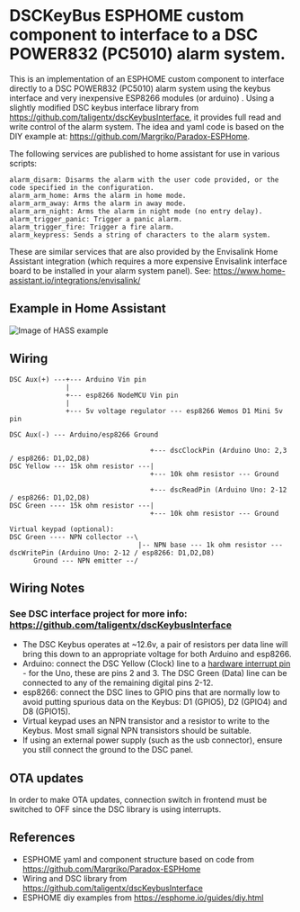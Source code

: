 # DSCKeyBus ESPHOME custom component to interface to a DSC POWER832 (PC5010) alarm system.

This is an implementation of an ESPHOME custom component to interface directly to a DSC POWER832 (PC5010) alarm system using the keybus interface and  very inexpensive ESP8266 modules (or arduino) .  Using a slightly modified DSC keybus interface library from https://github.com/taligentx/dscKeybusInterface, it provides full read and write control of the alarm system. The idea and yaml code is based on the DIY example at: https://github.com/Margriko/Paradox-ESPHome.

The following services are published to home assistant for use in various scripts:

	alarm_disarm: Disarms the alarm with the user code provided, or the code specified in the configuration.
	alarm_arm_home: Arms the alarm in home mode.
	alarm_arm_away: Arms the alarm in away mode.
	alarm_arm_night: Arms the alarm in night mode (no entry delay).
	alarm_trigger_panic: Trigger a panic alarm.
    alarm_trigger_fire: Trigger a fire alarm.
	alarm_keypress: Sends a string of characters to the alarm system. 

These are similar services that are also provided by the Envisalink Home Assistant integration (which requires a more expensive Envisalink interface board to be installed in your alarm system panel). See: https://www.home-assistant.io/integrations/envisalink/

## Example in Home Assistant
![Image of HASS example](https://github.com/Dilbert66/esphome-dsckeybus/blob/master/dsckeybusinterface.png)

## Wiring

```
DSC Aux(+) ---+--- Arduino Vin pin
              |
              +--- esp8266 NodeMCU Vin pin
              |
              +--- 5v voltage regulator --- esp8266 Wemos D1 Mini 5v pin

DSC Aux(-) --- Arduino/esp8266 Ground

                                   +--- dscClockPin (Arduino Uno: 2,3 / esp8266: D1,D2,D8)
DSC Yellow --- 15k ohm resistor ---|
                                   +--- 10k ohm resistor --- Ground

                                   +--- dscReadPin (Arduino Uno: 2-12 / esp8266: D1,D2,D8)
DSC Green ---- 15k ohm resistor ---|
                                   +--- 10k ohm resistor --- Ground

Virtual keypad (optional):
DSC Green ---- NPN collector --\
                                |-- NPN base --- 1k ohm resistor --- dscWritePin (Arduino Uno: 2-12 / esp8266: D1,D2,D8)
      Ground --- NPN emitter --/
```

## Wiring Notes
### See DSC interface project for more info: https://github.com/taligentx/dscKeybusInterface

* The DSC Keybus operates at ~12.6v, a pair of resistors per data line will bring this down to an appropriate voltage for both Arduino and esp8266.
* Arduino: connect the DSC Yellow (Clock) line to a [hardware interrupt pin](https://www.arduino.cc/reference/en/language/functions/external-interrupts/attachinterrupt/) - for the Uno, these are pins 2 and 3.  The DSC Green (Data) line can be connected to any of the remaining digital pins 2-12.
* esp8266: connect the DSC lines to GPIO pins that are normally low to avoid putting spurious data on the Keybus: D1 (GPIO5), D2 (GPIO4) and D8 (GPIO15).
* Virtual keypad uses an NPN transistor and a resistor to write to the Keybus.  Most small signal NPN transistors should be suitable.
* If using an external power supply (such as the usb connector), ensure you still connect the ground to the DSC panel. 

## OTA updates
In order to make OTA updates, connection switch in frontend must be switched to OFF since the DSC library is using interrupts.

## References
* ESPHOME yaml and component structure based on code from https://github.com/Margriko/Paradox-ESPHome
* Wiring and DSC library from https://github.com/taligentx/dscKeybusInterface
* ESPHOME diy examples from https://esphome.io/guides/diy.html

